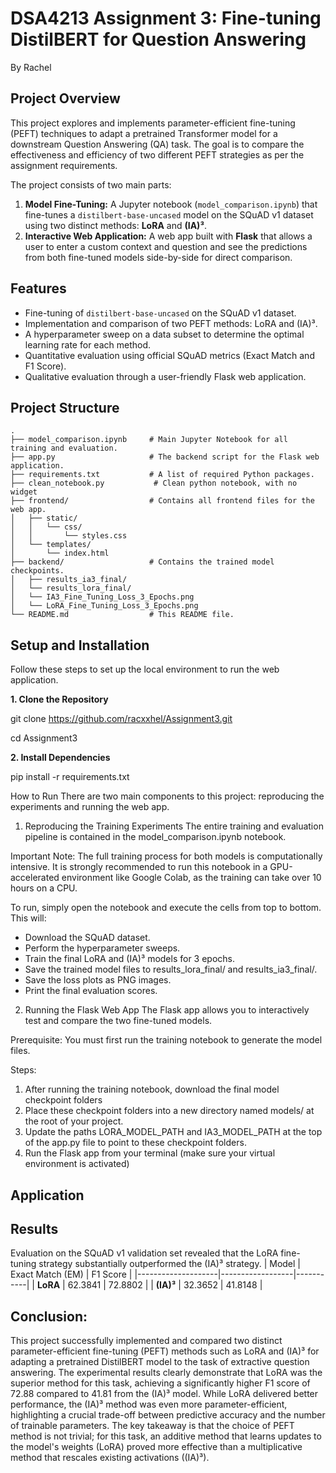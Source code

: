 # DSA4213 Assignment 3: Fine-tuning DistilBERT for Question Answering
By Rachel

## Project Overview

This project explores and implements parameter-efficient fine-tuning (PEFT) techniques to adapt a pretrained Transformer model for a downstream Question Answering (QA) task. The goal is to compare the effectiveness and efficiency of two different PEFT strategies as per the assignment requirements.

The project consists of two main parts:
1.  **Model Fine-Tuning:** A Jupyter notebook (`model_comparison.ipynb`) that fine-tunes a `distilbert-base-uncased` model on the SQuAD v1 dataset using two distinct methods: **LoRA** and **(IA)³**.
2.  **Interactive Web Application:** A web app built with **Flask** that allows a user to enter a custom context and question and see the predictions from both fine-tuned models side-by-side for direct comparison.

## Features
- Fine-tuning of `distilbert-base-uncased` on the SQuAD v1 dataset.
- Implementation and comparison of two PEFT methods: LoRA and (IA)³.
- A hyperparameter sweep on a data subset to determine the optimal learning rate for each method.
- Quantitative evaluation using official SQuAD metrics (Exact Match and F1 Score).
- Qualitative evaluation through a user-friendly Flask web application.

## Project Structure
```plaintext
.
├── model_comparison.ipynb     # Main Jupyter Notebook for all training and evaluation.
├── app.py                     # The backend script for the Flask web application.
├── requirements.txt           # A list of required Python packages.
├── clean_notebook.py           # Clean python notebook, with no widget
├── frontend/                  # Contains all frontend files for the web app.
│   ├── static/
│   │   └── css/
│   │       └── styles.css
│   └── templates/
│       └── index.html
├── backend/                   # Contains the trained model checkpoints.
│   ├── results_ia3_final/
│   └── results_lora_final/
│   └── IA3_Fine_Tuning_Loss_3_Epochs.png
│   └── LoRA_Fine_Tuning_Loss_3_Epochs.png
└── README.md                  # This README file.
```

## Setup and Installation
Follow these steps to set up the local environment to run the web application.

**1. Clone the Repository**

git clone https://github.com/racxxhel/Assignment3.git

cd Assignment3

**2. Install Dependencies**

pip install -r requirements.txt


How to Run
There are two main components to this project: reproducing the experiments and running the web app.

1. Reproducing the Training Experiments
The entire training and evaluation pipeline is contained in the model_comparison.ipynb notebook.

Important Note: The full training process for both models is computationally intensive. It is strongly recommended to run this notebook in a GPU-accelerated environment like Google Colab, as the training can take over 10 hours on a CPU. 

To run, simply open the notebook and execute the cells from top to bottom. This will:
- Download the SQuAD dataset.
- Perform the hyperparameter sweeps.
- Train the final LoRA and (IA)³ models for 3 epochs.
- Save the trained model files to results_lora_final/ and results_ia3_final/.
- Save the loss plots as PNG images.
- Print the final evaluation scores.

2. Running the Flask Web App
The Flask app allows you to interactively test and compare the two fine-tuned models.

Prerequisite: You must first run the training notebook to generate the model files.

Steps:
1. After running the training notebook, download the final model checkpoint folders
2. Place these checkpoint folders into a new directory named models/ at the root of your project.
3. Update the paths LORA_MODEL_PATH and IA3_MODEL_PATH at the top of the app.py file to point to these checkpoint folders.
4. Run the Flask app from your terminal (make sure your virtual environment is activated)

## Application


## Results
Evaluation on the SQuAD v1 validation set revealed that the LoRA fine-tuning strategy substantially outperformed the (IA)³ strategy.
| Model              | Exact Match (EM) | F1 Score |
|--------------------|------------------|-----------|
| **LoRA**           | 62.3841          | 72.8802   |
| **(IA)³**          | 32.3652          | 41.8148   |

## Conclusion:
This project successfully implemented and compared two distinct parameter-efficient fine-tuning (PEFT) methods such as LoRA and (IA)³ for adapting a pretrained DistilBERT model to the task of extractive question answering. The experimental results clearly demonstrate that LoRA was the superior method for this task, achieving a significantly higher F1 score of 72.88 compared to 41.81 from the (IA)³ model. While LoRA delivered better performance, the (IA)³ method was even more parameter-efficient, highlighting a crucial trade-off between predictive accuracy and the number of trainable parameters. The key takeaway is that the choice of PEFT method is not trivial; for this task, an additive method that learns updates to the model's weights (LoRA) proved more effective than a multiplicative method that rescales existing activations ((IA)³). 